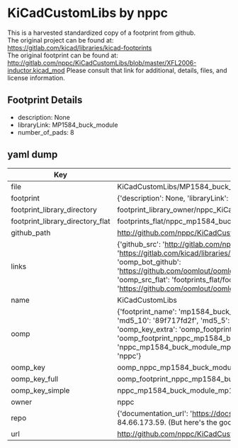 # KiCadCustomLibs by nppc  
This is a harvested standardized copy of a footprint from github.  
The original project can be found at:  
https://gitlab.com/kicad/libraries/kicad-footprints  
The original footprint can be found at:
http://gitlab.com/nppc/KiCadCustomLibs/blob/master/XFL2006-inductor.kicad_mod
Please consult that link for additional, details, files, and license information.  
## Footprint Details
* description: None  
* libraryLink: MP1584_buck_module  
* number_of_pads: 8  
## yaml dump  
| Key | Value |  
| --- | --- |  
| file | KiCadCustomLibs/MP1584_buck_module.kicad_mod |  
| footprint | {'description': None, 'libraryLink': 'MP1584_buck_module', 'number_of_pads': 8} |  
| footprint_library_directory | footprint_library_owner/nppc_KiCadCustomLibs |  
| footprint_library_directory_flat | footprints_flat/nppc_mp1584_buck_module_mp1584_buck_module/working |  
| github_path | http://github.com/nppc/KiCadCustomLibs/blob/master/MP1584_buck_module.kicad_mod |  
| links | {'github_src': 'http://gitlab.com/nppc/KiCadCustomLibs/blob/master/XFL2006-inductor.kicad_mod', 'github_src_repo': 'https://gitlab.com/kicad/libraries/kicad-footprints', 'oomp_bot': 'footprints/nppc_mp1584_buck_module_mp1584_buck_module/working', 'oomp_bot_github': 'https://github.com/oomlout/oomlout_oomp_footprint_bot/tree/main/footprints/nppc_mp1584_buck_module_mp1584_buck_module/working', 'oomp_src_flat': 'footprints_flat/footprints_flat/nppc_mp1584_buck_module_mp1584_buck_module/working', 'oomp_src_flat_github': 'https://github.com/oomlout/oomlout_oomp_footprint_src/tree/main/footprints_flat/nppc_mp1584_buck_module_mp1584_buck_module/working'} |  
| name | KiCadCustomLibs |  
| oomp | {'footprint_name': 'mp1584_buck_module', 'library_name': 'mp1584_buck_module_kicad_mod', 'md5': '89f717fd2f967120ef1dbd82d48d697e', 'md5_10': '89f717fd2f', 'md5_5': '89f71', 'md5_6': '89f717', 'oomp_key': 'oomp_nppc_mp1584_buck_module_mp1584_buck_module', 'oomp_key_extra': 'oomp_footprint_nppc_mp1584_buck_module_mp1584_buck_module', 'oomp_key_full': 'oomp_footprint_nppc_mp1584_buck_module_mp1584_buck_module_89f717', 'oomp_key_simple': 'nppc_mp1584_buck_module_mp1584_buck_module', 'original_filename': 'KiCadCustomLibs/MP1584_buck_module.kicad_mod', 'owner_name': 'nppc'} |  
| oomp_key | oomp_nppc_mp1584_buck_module_mp1584_buck_module |  
| oomp_key_full | oomp_footprint_nppc_mp1584_buck_module_mp1584_buck_module |  
| oomp_key_simple | nppc_mp1584_buck_module_mp1584_buck_module |  
| owner | nppc |  
| repo | {'documentation_url': 'https://docs.github.com/rest/overview/resources-in-the-rest-api#rate-limiting', 'message': "API rate limit exceeded for 84.66.173.59. (But here's the good news: Authenticated requests get a higher rate limit. Check out the documentation for more details.)"} |  
| url | http://github.com/nppc/KiCadCustomLibs |  

